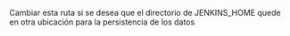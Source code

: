 Cambiar esta ruta si se desea que el directorio de JENKINS_HOME
quede en otra ubicación para la persistencia de los datos
